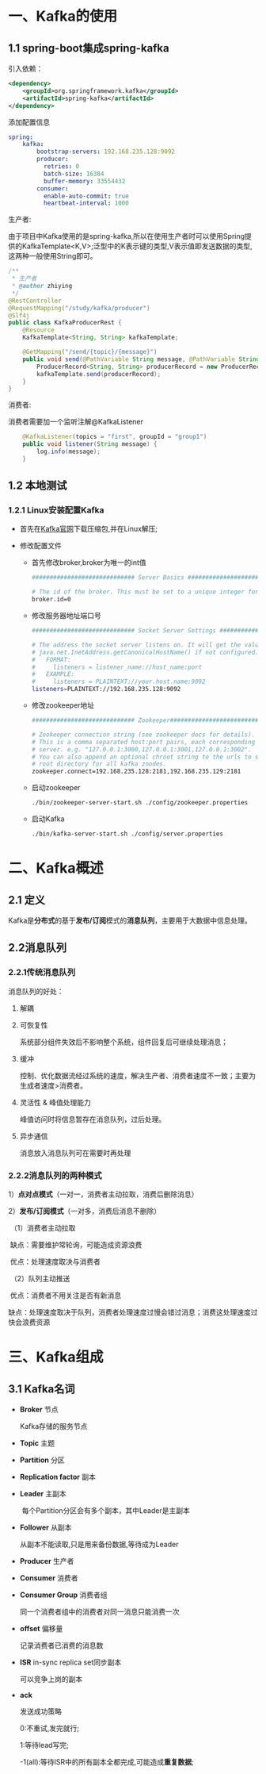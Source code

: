 # 一、Kafka的使用

## 1.1 spring-boot集成spring-kafka

引入依赖：

```xml
<dependency>
    <groupId>org.springframework.kafka</groupId>
    <artifactId>spring-kafka</artifactId>
</dependency>
```

添加配置信息

```yaml
spring:
    kafka:
        bootstrap-servers: 192.168.235.128:9092
        producer:
          retries: 0
          batch-size: 16384
          buffer-memory: 33554432
        consumer:
          enable-auto-commit: true
          heartbeat-interval: 1000
```

生产者:

由于项目中Kafka使用的是spring-kafka,所以在使用生产者时可以使用Spring提供的KafkaTemplate<K,V>;泛型中的K表示键的类型,V表示值即发送数据的类型,这两种一般使用String即可。

```java
/**
 * 生产者
 * @author zhiying
 */
@RestController
@RequestMapping("/study/kafka/producer")
@Slf4j
public class KafkaProducerRest {
    @Resource
    KafkaTemplate<String, String> kafkaTemplate;

    @GetMapping("/send/{topic}/{message}")
    public void send(@PathVariable String message, @PathVariable String topic) {
        ProducerRecord<String, String> producerRecord = new ProducerRecord<>(topic, message);
        kafkaTemplate.send(producerRecord);
    }
}
```

消费者:

消费者需要加一个监听注解@KafkaListener

```java
    @KafkaListener(topics = "first", groupId = "group1")
    public void listener(String message) {
        log.info(message);
    }
```

## 1.2 本地测试

### 1.2.1 Linux安装配置Kafka

- 首先在[Kafka官网](https://kafka.apache.org/downloads)下载压缩包,并在Linux解压;

- 修改配置文件
  
  - 首先修改broker,broker为唯一的int值
    
    ```bash
    ############################# Server Basics #############################
    
    # The id of the broker. This must be set to a unique integer for each broker.
    broker.id=0
    ```
  
  - 修改服务器地址端口号
    
    ```bash
    ############################# Socket Server Settings #############################
    
    # The address the socket server listens on. It will get the value returned from
    # java.net.InetAddress.getCanonicalHostName() if not configured.
    #   FORMAT:
    #     listeners = listener_name://host_name:port
    #   EXAMPLE:
    #     listeners = PLAINTEXT://your.host.name:9092
    listeners=PLAINTEXT://192.168.235.128:9092
    ```
  
  - 修改zookeeper地址
    
    ```bash
    ############################# Zookeeper#############################
    
    # Zookeeper connection string (see zookeeper docs for details).
    # This is a comma separated host:port pairs, each corresponding to a zk
    # server. e.g. "127.0.0.1:3000,127.0.0.1:3001,127.0.0.1:3002".
    # You can also append an optional chroot string to the urls to specify the
    # root directory for all kafka znodes.
    zookeeper.connect=192.168.235.128:2181,192.168.235.129:2181
    ```
  
  - 启动zookeeper
    
    ```bash
    ./bin/zookeeper-server-start.sh ./config/zookeeper.properties
    ```
  
  - 启动Kafka
    
    ```bash
    ./bin/kafka-server-start.sh ./config/server.properties
    ```

# 二、Kafka概述

## 2.1 定义

Kafka是**分布式**的基于**发布/订阅**模式的**消息队列**，主要用于大数据中信息处理。

## 2.2消息队列

### 2.2.1传统消息队列

消息队列的好处：

1. 解耦

2. 可恢复性
   
   系统部分组件失效后不影响整个系统，组件回复后可继续处理消息；

3. 缓冲
   
   控制、优化数据流经过系统的速度，解决生产者、消费者速度不一致；主要为生成者速度>消费者。

4. 灵活性 & 峰值处理能力
   
   峰值访问时将信息暂存在消息队列，过后处理。

5. 异步通信
   
   消息放入消息队列可在需要时再处理

### 2.2.2消息队列的两种模式

1）**点对点模式**（一对一，消费者主动拉取，消费后删除消息）

2）**发布/订阅模式**（一对多，消费后消息不删除）

​    （1）消费者主动拉取

​                缺点：需要维护常轮询，可能造成资源浪费

​                优点：处理速度取决与消费者

​    （2）队列主动推送

​                优点：消费者不用关注是否有新消息

​                缺点：处理速度取决于队列，消费者处理速度过慢会错过消息；消费这处理速度过快会浪费资源

# 三、Kafka组成

## 3.1 Kafka名词

- **Broker** 节点
  
  Kafka存储的服务节点

- **Topic** 主题

- **Partition** 分区

- **Replication factor** 副本

- **Leader** 主副本
  
  ​    每个Partition分区会有多个副本，其中Leader是主副本

- **Follower** 从副本 
  
    从副本不能读取,只是用来备份数据,等待成为Leader

- **Producer** 生产者

- **Consumer** 消费者

- **Consumer Group** 消费者组
  
  同一个消费者组中的消费者对同一消息只能消费一次

- **offset** 偏移量
  
  记录消费者已消费的消息数

- **ISR** in-sync replica set同步副本
  
  可以竞争上岗的副本

- **ack**
  
  发送成功策略
  
  0:不重试,发完就行;
  
  1:等待lead写完;
  
  -1(all):等待ISR中的所有副本全都完成,可能造成**重复数据**;
